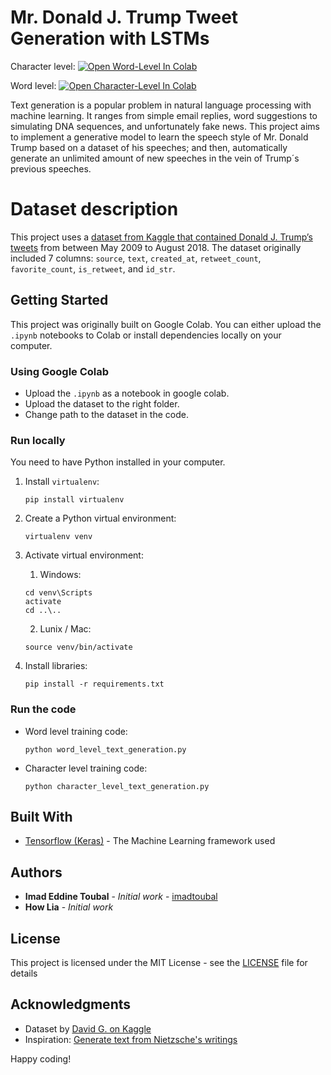 # Mr. Donald J. Trump Tweet Generation with LSTMs

Character level: [![Open Word-Level In Colab](https://colab.research.google.com/assets/colab-badge.svg)](https://colab.research.google.com/github/imadtoubal/Mr-Donald-J.-Trump-Tweet-Generation/blob/master/word_level_text_generation.ipynb)

Word level: [![Open Character-Level In Colab](https://colab.research.google.com/assets/colab-badge.svg)](https://colab.research.google.com/github/imadtoubal/Mr-Donald-J.-Trump-Tweet-Generation/blob/master/character_level_text_generation.ipynb)


Text generation is a popular problem in natural language processing with machine learning. It ranges from simple email replies, word suggestions to simulating DNA sequences, and unfortunately fake news. This project aims to implement a generative model to learn the speech style of Mr. Donald Trump based on a dataset of his speeches; and then, automatically generate an unlimited amount of new speeches in the vein of Trump´s previous speeches.

# Dataset description
This project uses a [dataset from Kaggle that contained Donald J. Trump’s tweets](https://www.kaggle.com/davidg089/all-djtrum-tweets) from between May 2009 to August 2018. The dataset originally included 7 columns: `source`, `text`, `created_at`, `retweet_count`, `favorite_count`, `is_retweet`, and `id_str`. 

## Getting Started

This project was originally built on Google Colab. You can either upload the `.ipynb` notebooks to Colab or install dependencies locally on your computer.

### Using Google Colab

* Upload the `.ipynb` as a notebook in google colab. 
* Upload the dataset to the right folder.
* Change path to the dataset in the code.

### Run locally

You need to have Python installed in your computer.

1. Install `virtualenv`: 
    ```console
    pip install virtualenv
    ```
2. Create a Python virtual environment:
    ```console
    virtualenv venv
    ```
3. Activate virtual environment:
    1. Windows:
    ```console
    cd venv\Scripts
    activate
    cd ..\..
    ```
    2. Lunix / Mac:
    ```console
    source venv/bin/activate
    ```
4. Install libraries:
   
   ```console
   pip install -r requirements.txt
   ```
### Run the code

* Word level training code:
    ```console
    python word_level_text_generation.py
    ```
* Character level training code:
    ```console
    python character_level_text_generation.py
    ```

## Built With

* [Tensorflow (Keras)](https://www.tensorflow.org/) - The Machine Learning framework used

## Authors

* **Imad Eddine Toubal** - *Initial work* - [imadtoubal](https://github.com/imadtoubal)
* **How Lia** - *Initial work* 

## License

This project is licensed under the MIT License - see the [LICENSE](LICENSE) file for details

## Acknowledgments

* Dataset by [David G. on Kaggle](https://www.kaggle.com/davidg089)
* Inspiration: [Generate text from Nietzsche's writings](https://github.com/keras-team/keras/blob/master/examples/lstm_text_generation.py)

 Happy coding!
